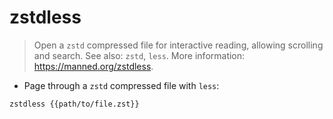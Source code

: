 # zstdless

> Open a `zstd` compressed file for interactive reading, allowing scrolling and search.
> See also: `zstd`, `less`.
> More information: <https://manned.org/zstdless>.

- Page through a `zstd` compressed file with `less`:

`zstdless {{path/to/file.zst}}`
